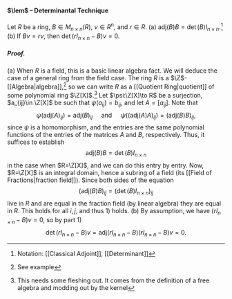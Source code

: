 #### $\lem$ – Determinantal Technique
Let $R$ be a ring, $B \in M_{n\times n}(R)$, $v\in R^n$, and $r\in R$.
(a) $\mathrm{adj}(B) B = \det(B) I_{n\times n}$.[^1]
(b) If $B v = r v$, then $\det(r I_{n\times n} - B) v=0$.

##### *Proof.*
(a) When $R$ is a field, this is a basic linear algebra fact. We will deduce the case of a general ring from the field case. The ring $R$ is a $\Z$-[[Algebra|algebra]],[^2] so we can write $R$ as a [[Quotient Ring|quotient]] of some polynomial ring $\Z[X]$.[^3] Let $\psi:\Z[X]\to R$ be a surjection, $a_{ij}\in \Z[X]$ be such that $\psi(a_{ij})=b_{ij}$, and let $A=[a_{ij}]$. Note that $$\psi(\mathrm{adj}(A)_{ij})=\mathrm{adj}(B)_{ij} \quad \textrm{ and } \quad \psi((\mathrm{adj}(A) A)_{ij}) = (\mathrm{adj}(B) B)_{ij},$$since $\psi$ is a homomorphism, and the entries are the same polynomial functions of the entries of the matrices $A$ and $B$, respectively. Thus, it suffices to establish $$\mathrm{adj}(B) B = \det(B) I_{n\times n}$$in the case when $R=\Z[X]$, and we can do this entry by entry. Now, $R=\Z[X]$ is an integral domain, hence a subring of a field (its [[Field of Fractions|fraction field]]). Since both sides of the equation 
$$\left( \mathrm{adj}(B) B \right)_{ij} = \left( \det(B) I_{n\times n}\right)_{ij}$$
live in $R$ and are equal in the fraction field (by linear algebra) they are equal in $R$. This holds for all $i, j$, and thus 1) holds.
(b) By assumption, we have $(r I_{n\times n} - B) v=0$, so by part 1)$$\det(r I_{n\times n} - B) v=\mathrm{adj}(r I_{n\times n} - B) (r I_{n\times n} - B) v = 0.$$

[^1]: Notation: [[Classical Adjoint]], [[Determinant]]
[^2]: See example
[^3]: This needs some fleshing out. It comes from the definition of a free algebra and modding out by the kernel 